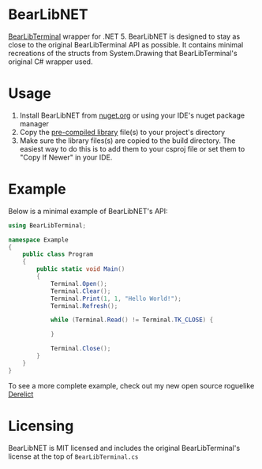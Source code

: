# BearLibNET

[BearLibTerminal](https://github.com/cfyzium/bearlibterminal) wrapper for .NET 5. BearLibNET is designed to stay as close to the original BearLibTerminal API as possible. It contains minimal recreations of the structs from System.Drawing that BearLibTerminal's original C# wrapper used. 

# Usage

1. Install BearLibNET from [nuget.org](https://www.nuget.org/packages/bearlibNET) or using your IDE's nuget package manager
2. Copy the [pre-compiled library](http://foo.wyrd.name/en:bearlibterminal#download) file(s) to your project's directory
3. Make sure the library files(s) are copied to the build directory. The easiest way to do this is to add them to your csproj file or set them to "Copy If Newer" in your IDE.

# Example

Below is a minimal example of BearLibNET's API:

```csharp
using BearLibTerminal;

namespace Example
{
	public class Program
	{
		public static void Main()
		{
			Terminal.Open();
			Terminal.Clear();
			Terminal.Print(1, 1, "Hello World!");
			Terminal.Refresh();

			while (Terminal.Read() != Terminal.TK_CLOSE) {

			}

			Terminal.Close();
		}
	}
}
```

To see a more complete example, check out my new open source roguelike [Derelict](https://github.com/eburkey/derelict)

# Licensing

BearLibNET is MIT licensed and includes the original BearLibTerminal's license at the top of `BearLibTerminal.cs`
